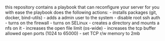 this repository contains a playbook that can reconfigure your server for you with ease
the playbook does the following actions:
    - installs packages (git, docker, bind-utils)
    - adds a admin user to the system
    - disable root ssh auth
    - turns on the firewall
    - turns on SELinux
    - creates a directory and mounts a nfs on it
    - increases the open file limit (os-wide)
    - increases the tcp buffer allowed open ports (1024 to 65000)
    - set TCP r/w memory to 2mb
